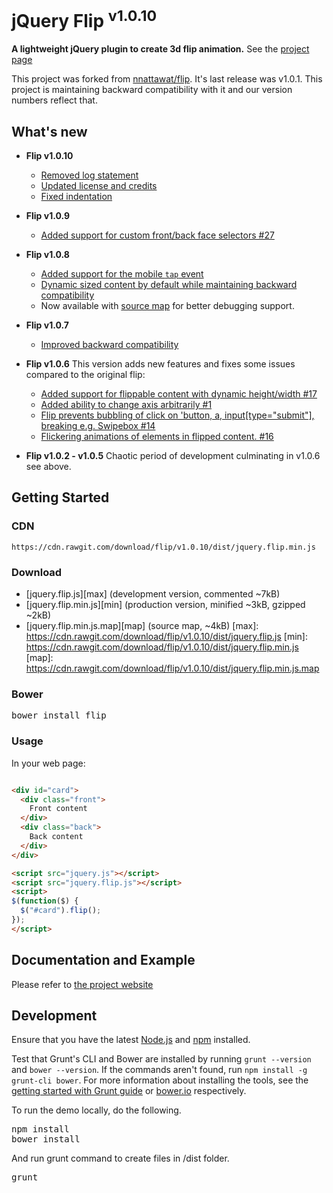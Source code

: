 # jQuery Flip <sup>v1.0.10</sup>

**A lightweight jQuery plugin to create 3d flip animation.** 
See the [project page](http://download.github.io/flip/)

This project was forked from [nnattawat/flip](http://nnattawat.github.io/flip/).
It's last release was v1.0.1. This project is maintaining backward compatibility 
with it and our version numbers reflect that.

## What's new
* **Flip v1.0.10**
  * [Removed log statement](https://github.com/Download/flip/commit/60a0df340b17036978a9b26b23be71204755c928)
  * [Updated license and credits](https://github.com/Download/flip/commit/9b8d218506f6b279d04a52642a8ca2fd9455d9b4)
  * [Fixed indentation](https://github.com/Download/flip/commit/acc64f52e176e7fdb5124b797b4d28cdc5bedf95)
	
* **Flip v1.0.9**
  * [Added support for custom front/back face selectors #27](https://github.com/nnattawat/flip/issues/27)

* **Flip v1.0.8**
  * [Added support for the mobile `tap` event](https://github.com/nnattawat/flip/issues/26)
  * [Dynamic sized content by default while maintaining backward compatibility](https://github.com/Download/flip/commit/8a6d1b3626a3c1e0e5d71fb4786c44244bf33eac)
  * Now available with [source map](http://www.html5rocks.com/en/tutorials/developertools/sourcemaps/) for better debugging support.

* **Flip v1.0.7**
  * [Improved backward compatibility](https://github.com/Download/flip/commit/b27588b1e5340ec2a6bfc5afca80a6e52b6f833f)

* **Flip v1.0.6**
  This version adds new features and fixes some issues compared to the original flip:
  * [Added support for flippable content with dynamic height/width #17](https://github.com/nnattawat/flip/issues/17)
  * [Added ability to change axis arbitrarily #1](https://github.com/download/flip/pull/1)
  * [Flip prevents bubbling of click on 'button, a, input[type="submit"], breaking e.g. Swipebox #14](https://github.com/nnattawat/flip/issues/14)
  * [Flickering animations of elements in flipped content. #16](https://github.com/nnattawat/flip/issues/16)
 
* **Flip v1.0.2 - v1.0.5**
  Chaotic period of development culminating in v1.0.6 see above.

## Getting Started

### CDN
    https://cdn.rawgit.com/download/flip/v1.0.10/dist/jquery.flip.min.js

### Download 
* [jquery.flip.js][max] (development version, commented ~7kB)
* [jquery.flip.min.js][min] (production version, minified ~3kB, gzipped ~2kB)
* [jquery.flip.min.js.map][map] (source map, ~4kB)
[max]: https://cdn.rawgit.com/download/flip/v1.0.10/dist/jquery.flip.js
[min]: https://cdn.rawgit.com/download/flip/v1.0.10/dist/jquery.flip.min.js
[map]: https://cdn.rawgit.com/download/flip/v1.0.10/dist/jquery.flip.min.js.map

### Bower
<pre>bower install flip</pre>

### Usage
In your web page:

```html

<div id="card"> 
  <div class="front"> 
    Front content
  </div> 
  <div class="back">
    Back content
  </div> 
</div>

<script src="jquery.js"></script>
<script src="jquery.flip.js"></script>
<script>
$(function($) {
  $("#card").flip(); 
});
</script>
```

## Documentation and Example

Please refer to [the project website](http://download.github.io/flip/)

## Development
Ensure that you have the latest [Node.js](http://nodejs.org/) and [npm](http://npmjs.org/) installed.

Test that Grunt's CLI and Bower are installed by running `grunt --version` and `bower --version`.  If the commands aren't found, run `npm install -g grunt-cli bower`.  For more information about installing the tools, see the [getting started with Grunt guide](http://gruntjs.com/getting-started) or [bower.io](http://bower.io/) respectively.

To run the demo locally, do the following.
<pre>
npm install
bower install
</pre>

And run grunt command to create files in /dist folder.
<pre>grunt</pre>
